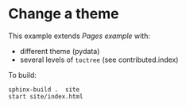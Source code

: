# Change a theme

This example extends _Pages example_ with:

- different theme (pydata)
- several levels of `toctree` (see contributed.index)


To build:

```console
sphinx-build .  site
start site/index.html  
``` 
